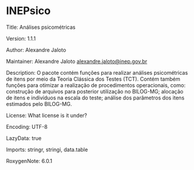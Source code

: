 # INEPsico
Title: Análises psicométricas

Version: 1.1.1

Author: Alexandre Jaloto

Maintainer: Alexandre Jaloto <alexandre.jaloto@inep.gov.br>

Description: O pacote contém funções para realizar análises 
    psicométricas de itens por meio da Teoria Clássica dos Testes (TCT).
    Contém também funções para otimizar a realização de procedimentos
    operacionais, como: construção de arquivos para posterior 
    utilização no BILOG-MG; alocação de itens e indivíduos na escala 
    do teste; análise dos parâmetros dos itens estimados pelo BILOG-MG.

License: What license is it under?

Encoding: UTF-8

LazyData: true

Imports: stringr, stringi, data.table

RoxygenNote: 6.0.1
